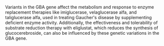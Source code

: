 Variants in the GBA gene affect the metabolism and response to enzyme replacement therapies like imiglucerase, velaglucerase alfa, and taliglucerase alfa, used in treating Gaucher's disease by supplementing deficient enzyme activity. Additionally, the effectiveness and tolerability of substrate reduction therapy with eliglustat, which reduces the synthesis of glucocerebroside, can also be influenced by these genetic variations in the GBA gene.